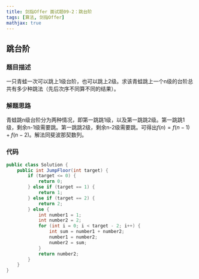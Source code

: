 ```yaml
---
title: 剑指Offer 面试题09-2：跳台阶
tags: [算法, 剑指Offer]
mathjax: true
---
```


## 跳台阶

### 题目描述

一只青蛙一次可以跳上1级台阶，也可以跳上2级。求该青蛙跳上一个n级的台阶总共有多少种跳法（先后次序不同算不同的结果）。

### 解题思路

青蛙跳n级台阶分为两种情况，即第一跳跳1级，以及第一跳跳2级。第一跳跳1级，剩余n-1级需要跳。第一跳跳2级，剩余n-2级需要跳。可得出$f(n) = f(n - 1) + f(n - 2)$。解法同斐波那契数列。

### 代码

```java
public class Solution {
    public int JumpFloor(int target) {
        if (target <= 0) {
            return 0;
        } else if (target == 1) {
            return 1;
        } else if (target == 2) {
            return 2;
        } else {
            int number1 = 1;
            int number2 = 2;
            for (int i = 0; i < target - 2; i++) {
                int sum = number1 + number2;
                number1 = number2;
                number2 = sum;
            }
            return number2;
        }
    }
}
```
